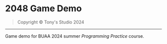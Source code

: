 # 2048 Game Demo

> Copyright &copy; Tony's Studio 2024

---

Game demo for BUAA 2024 summer *Programming Practice* course.